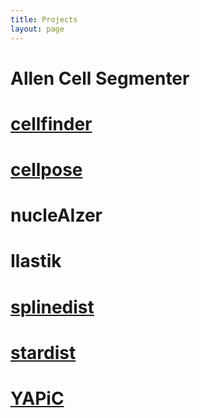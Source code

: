```yaml
---
title: Projects
layout: page
---
```


# Allen Cell Segmenter

# [cellfinder](cellfinder)

# [cellpose](cellpose)

# nucleAIzer

# Ilastik

# [splinedist](splinedist)

# [stardist](stardist)

# [YAPiC](yapic)
